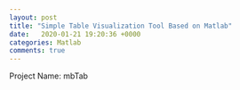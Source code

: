 ```yaml
---
layout: post
title: "Simple Table Visualization Tool Based on Matlab"
date:   2020-01-21 19:20:36 +0000
categories: Matlab
comments: true
---
```

Project Name: mbTab











